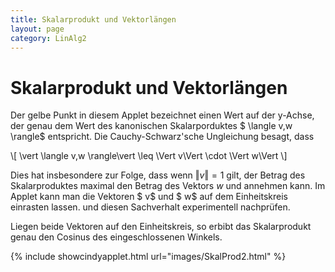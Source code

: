 ```yaml
---
title: Skalarprodukt und Vektorlängen
layout: page
category: LinAlg2
---
```

# Skalarprodukt und Vektorlängen

Der gelbe Punkt in diesem Applet bezeichnet einen Wert auf der y-Achse, der genau dem
Wert des kanonischen Skalarporduktes $ \langle v,w \rangle$ entspricht.
Die Cauchy-Schwarz'sche Ungleichung besagt, dass

\\[
\vert \langle v,w \rangle\vert \leq \Vert v\Vert \cdot \Vert w\Vert
\\]

Dies hat insbesondere zur Folge, dass wenn $\Vert v\Vert=1$ gilt,
der Betrag des Skalarproduktes maximal den Betrag des Vektors $w$ und annehmen kann.
Im Applet kann man die Vektoren $ v$ und $ w$ auf dem Einheitskreis einrasten lassen.
und diesen Sachverhalt experimentell nachprüfen.

Liegen beide Vektoren auf den Einheitskreis, so erbibt das Skalarprodukt genau den Cosinus des
eingeschlossenen Winkels.


{% include showcindyapplet.html url="images/SkalProd2.html" %}
